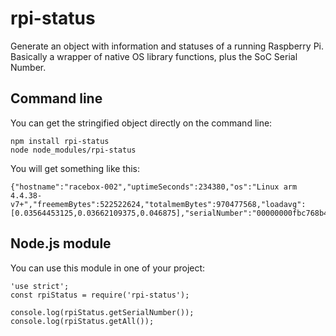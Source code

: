 # rpi-status
Generate an object with information and statuses of a running Raspberry Pi. Basically a wrapper of native OS library functions, plus the SoC Serial Number.

## Command line
You can get the stringified object directly on the command line:

    npm install rpi-status
    node node_modules/rpi-status

You will get something like this:

    {"hostname":"racebox-002","uptimeSeconds":234380,"os":"Linux arm 4.4.38-v7+","freememBytes":522522624,"totalmemBytes":970477568,"loadavg":[0.03564453125,0.03662109375,0.046875],"serialNumber":"00000000fbc768b4"}

## Node.js module
You can use this module in one of your project:

    'use strict';
    const rpiStatus = require('rpi-status');

    console.log(rpiStatus.getSerialNumber());
    console.log(rpiStatus.getAll());





